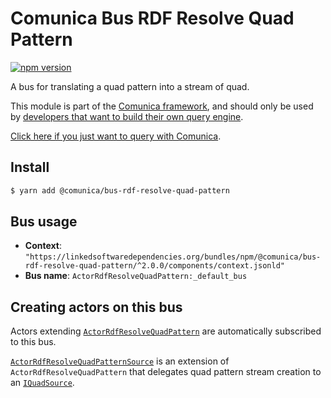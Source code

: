 # Comunica Bus RDF Resolve Quad Pattern

[![npm version](https://badge.fury.io/js/%40comunica%2Fbus-rdf-resolve-quad-pattern.svg)](https://www.npmjs.com/package/@comunica/bus-rdf-resolve-quad-pattern)

A bus for translating a quad pattern into a stream of quad.

This module is part of the [Comunica framework](https://github.com/comunica/comunica),
and should only be used by [developers that want to build their own query engine](https://comunica.dev/docs/modify/).

[Click here if you just want to query with Comunica](https://comunica.dev/docs/query/).

## Install

```bash
$ yarn add @comunica/bus-rdf-resolve-quad-pattern
```

## Bus usage

* **Context**: `"https://linkedsoftwaredependencies.org/bundles/npm/@comunica/bus-rdf-resolve-quad-pattern/^2.0.0/components/context.jsonld"`
* **Bus name**: `ActorRdfResolveQuadPattern:_default_bus`

## Creating actors on this bus

Actors extending [`ActorRdfResolveQuadPattern`](https://comunica.github.io/comunica/classes/bus_rdf_resolve_quad_pattern.actorrdfresolvequadpattern.html) are automatically subscribed to this bus.

[`ActorRdfResolveQuadPatternSource`](https://comunica.github.io/comunica/classes/bus_rdf_resolve_quad_pattern.actorrdfresolvequadpatternsource.html) is an extension of `ActorRdfResolveQuadPattern`
that delegates quad pattern stream creation to an [`IQuadSource`](https://comunica.github.io/comunica/classes/bus_rdf_resolve_quad_pattern.iquadsource.html).

